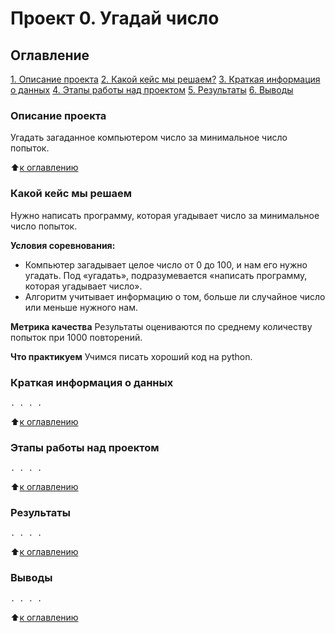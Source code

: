 # Проект 0. Угадай число

## Оглавление
 [1. Описание проекта](https://github.com/An1mch1k-theOne/sf_data_science/tree/main/project_0.README.md#Описание-проекта)
 [2. Какой кейс мы решаем?](https://github.com/An1mch1k-theOne/sf_data_science/tree/main/project_0.README.md#Какой-кейс-мы-решаем)
 [3. Краткая информация о данных](https://github.com/An1mch1k-theOne/sf_data_science/tree/main/project_0.README.md#Краткая-информация-о-данных)
 [4. Этапы работы над проектом](https://github.com/An1mch1k-theOne/sf_data_science/tree/main/project_0.README.md#Этапы-работы-над-проектом)
 [5. Результаты](https://github.com/An1mch1k-theOne/sf_data_science/tree/main/project_0.README.md#Результаты)
 [6. Выводы](https://github.com/An1mch1k-theOne/sf_data_science/tree/main/project_0.README.md#Выводы)

### Описание проекта
Угадать загаданное компьютером число за минимальное число попыток.

:arrow_up:[к оглавлению](https://github.com/An1mch1k-theOne/sf_data_science/tree/main/project_0#Оглавление)

### Какой кейс мы решаем
Нужно написать программу, которая угадывает число за минимальное число попыток.

**Условия соревнования:**
- Компьютер загадывает целое число от 0 до 100, и нам его нужно угадать. Под «угадать», подразумевается «написать программу, которая угадывает число».
- Алгоритм учитывает информацию о том, больше ли случайное число или меньше нужного нам.

**Метрика качества**
Результаты оцениваются по среднему количеству попыток при 1000 повторений.


**Что практикуем**
Учимся писать хороший код на python.

### Краткая информация о данных
`. . . .`

:arrow_up:[к оглавлению](https://github.com/An1mch1k-theOne/sf_data_science/tree/main/project_0#Оглавление)


### Этапы работы над проектом
`. . . .`

:arrow_up:[к оглавлению](https://github.com/An1mch1k-theOne/sf_data_science/tree/main/project_0#Оглавление)


### Результаты
`. . . .`

:arrow_up:[к оглавлению](https://github.com/An1mch1k-theOne/sf_data_science/tree/main/project_0#Оглавление)


### Выводы
`. . . .`

:arrow_up:[к оглавлению](https://github.com/An1mch1k-theOne/sf_data_science/tree/main/project_0#Оглавление)